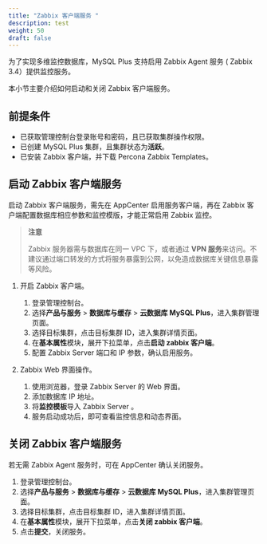 ```yaml
---
title: "Zabbix 客户端服务 "
description: test
weight: 50
draft: false
---
```



为了实现多维监控数据库，MySQL Plus 支持启用 Zabbix Agent 服务 ( Zabbix 3.4）提供监控服务。

本小节主要介绍如何启动和关闭 Zabbix 客户端服务。

## 前提条件

- 已获取管理控制台登录账号和密码，且已获取集群操作权限。
- 已创建 MySQL Plus 集群，且集群状态为**活跃**。
- 已安装 Zabbix 客户端，并下载 Percona Zabbix Templates。

## 启动 Zabbix 客户端服务

启动 Zabbix 客户端服务，需先在 AppCenter 启用服务客户端，再在 Zabbix 客户端配置数据库相应参数和监控模版，才能正常启用 Zabbix 监控。

> **注意**
> 
> Zabbix 服务器需与数据库在同一 VPC 下，或者通过 **VPN 服务**来访问。不建议通过端口转发的方式将服务暴露到公网，以免造成数据库关键信息暴露等风险。

1. 开启 Zabbix 客户端。
   
   1. 登录管理控制台。
   2. 选择**产品与服务** > **数据库与缓存** > **云数据库 MySQL Plus**，进入集群管理页面。
   3. 选择目标集群，点击目标集群 ID，进入集群详情页面。  
   4. 在**基本属性**模块，展开下拉菜单，点击**启动 zabbix 客户端**。
   5. 配置 Zabbix Server 端口和 IP 参数，确认启用服务。

2. Zabbix Web 界面操作。
   
   1. 使用浏览器，登录 Zabbix Server 的 Web 界面。
   2. 添加数据库 IP 地址。
   3. 将**监控模板**导入 Zabbix Server 。
   4. 服务启动成功后，即可查看监控信息和动态界面。

## 关闭 Zabbix 客户端服务

若无需 Zabbix Agent 服务时，可在 AppCenter 确认关闭服务。

1. 登录管理控制台。
2. 选择**产品与服务** > **数据库与缓存** > **云数据库 MySQL Plus**，进入集群管理页面。
3. 选择目标集群，点击目标集群 ID，进入集群详情页面。  
4. 在**基本属性**模块，展开下拉菜单，点击**关闭 zabbix 客户端**。
5. 点击**提交**，关闭服务。

